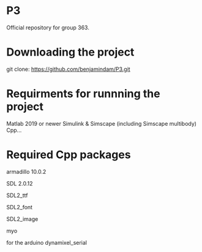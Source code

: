 # P3
Official repository for group 363.

# Downloading the project
git clone: https://github.com/benjamindam/P3.git

# Requirments for runnning the project
Matlab 2019 or newer
Simulink & Simscape (including Simscape multibody) 
Cpp...

# Required Cpp packages

armadillo 10.0.2 

SDL 2.0.12 

SDL2_ttf 

SDL2_font 

SDL2_image 

myo 

for the arduino
dynamixel_serial
